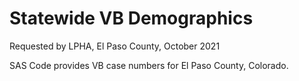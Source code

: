# Statewide VB Demographics

Requested by LPHA, El Paso County, October 2021

SAS Code provides VB case numbers for El Paso County, Colorado.
